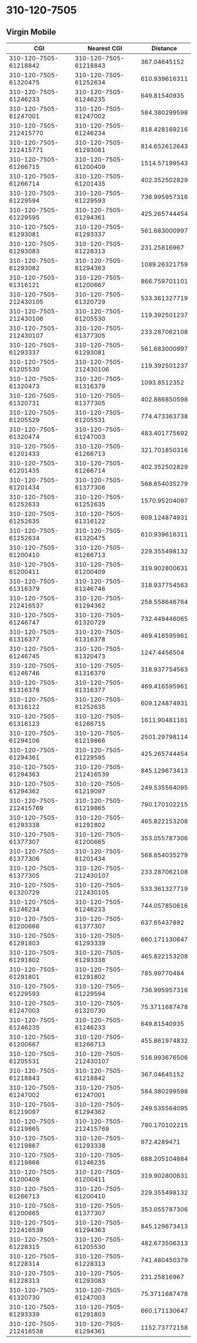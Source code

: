 # 310-120-7505
## Virgin Mobile


| CGI | Nearest CGI | Distance |
|-----|-------------|----------|
| 310-120-7505-61218842 | 310-120-7505-61218843 | 367.04645152 |
| 310-120-7505-61320475 | 310-120-7505-61252634 | 610.939616311 |
| 310-120-7505-61246233 | 310-120-7505-61246235 | 649.81540935 |
| 310-120-7505-61247001 | 310-120-7505-61247002 | 584.380299598 |
| 310-120-7505-212415770 | 310-120-7505-61246234 | 818.428169216 |
| 310-120-7505-212415771 | 310-120-7505-61293081 | 814.652612643 |
| 310-120-7505-61266715 | 310-120-7505-61200409 | 1514.57199543 |
| 310-120-7505-61266714 | 310-120-7505-61201435 | 402.352502829 |
| 310-120-7505-61229594 | 310-120-7505-61229593 | 736.995957316 |
| 310-120-7505-61229595 | 310-120-7505-61294361 | 425.265744454 |
| 310-120-7505-61293081 | 310-120-7505-61293337 | 561.683000997 |
| 310-120-7505-61293083 | 310-120-7505-61228313 | 231.25816967 |
| 310-120-7505-61293082 | 310-120-7505-61294363 | 1089.26321759 |
| 310-120-7505-61316121 | 310-120-7505-61200667 | 866.759701101 |
| 310-120-7505-212430105 | 310-120-7505-61320729 | 533.361327719 |
| 310-120-7505-212430106 | 310-120-7505-61205530 | 119.392501237 |
| 310-120-7505-212430107 | 310-120-7505-61377305 | 233.287062108 |
| 310-120-7505-61293337 | 310-120-7505-61293081 | 561.683000997 |
| 310-120-7505-61205530 | 310-120-7505-212430106 | 119.392501237 |
| 310-120-7505-61320473 | 310-120-7505-61316379 | 1093.8512352 |
| 310-120-7505-61320731 | 310-120-7505-61377305 | 402.886850598 |
| 310-120-7505-61205529 | 310-120-7505-61205531 | 774.473363738 |
| 310-120-7505-61320474 | 310-120-7505-61247003 | 483.401775692 |
| 310-120-7505-61201433 | 310-120-7505-61266713 | 321.701850316 |
| 310-120-7505-61201435 | 310-120-7505-61266714 | 402.352502829 |
| 310-120-7505-61201434 | 310-120-7505-61377306 | 568.654035279 |
| 310-120-7505-61252633 | 310-120-7505-61252635 | 1570.95204097 |
| 310-120-7505-61252635 | 310-120-7505-61316122 | 609.124874931 |
| 310-120-7505-61252634 | 310-120-7505-61320475 | 610.939616311 |
| 310-120-7505-61200410 | 310-120-7505-61266713 | 229.355498132 |
| 310-120-7505-61200411 | 310-120-7505-61200409 | 319.902800631 |
| 310-120-7505-61316379 | 310-120-7505-61246746 | 318.937754563 |
| 310-120-7505-212416537 | 310-120-7505-61294362 | 258.558646764 |
| 310-120-7505-61246747 | 310-120-7505-61320729 | 732.449446065 |
| 310-120-7505-61316377 | 310-120-7505-61316378 | 469.416595961 |
| 310-120-7505-61246745 | 310-120-7505-61320473 | 1247.4456504 |
| 310-120-7505-61246746 | 310-120-7505-61316379 | 318.937754563 |
| 310-120-7505-61316378 | 310-120-7505-61316377 | 469.416595961 |
| 310-120-7505-61316122 | 310-120-7505-61252635 | 609.124874931 |
| 310-120-7505-61316123 | 310-120-7505-61266715 | 1611.90481161 |
| 310-120-7505-61294106 | 310-120-7505-61219866 | 2501.29798114 |
| 310-120-7505-61294361 | 310-120-7505-61229595 | 425.265744454 |
| 310-120-7505-61294363 | 310-120-7505-212416539 | 845.129673413 |
| 310-120-7505-61294362 | 310-120-7505-61219097 | 249.535564095 |
| 310-120-7505-212415769 | 310-120-7505-61219865 | 790.170102215 |
| 310-120-7505-61293338 | 310-120-7505-61291802 | 465.822153208 |
| 310-120-7505-61377307 | 310-120-7505-61200665 | 353.055787306 |
| 310-120-7505-61377306 | 310-120-7505-61201434 | 568.654035279 |
| 310-120-7505-61377305 | 310-120-7505-212430107 | 233.287062108 |
| 310-120-7505-61320729 | 310-120-7505-212430105 | 533.361327719 |
| 310-120-7505-61246234 | 310-120-7505-61246233 | 744.057850616 |
| 310-120-7505-61200666 | 310-120-7505-61377307 | 637.65437892 |
| 310-120-7505-61291803 | 310-120-7505-61293339 | 660.171130647 |
| 310-120-7505-61291802 | 310-120-7505-61293338 | 465.822153208 |
| 310-120-7505-61291801 | 310-120-7505-61291802 | 785.99770484 |
| 310-120-7505-61229593 | 310-120-7505-61229594 | 736.995957316 |
| 310-120-7505-61247003 | 310-120-7505-61320730 | 75.3711687478 |
| 310-120-7505-61246235 | 310-120-7505-61246233 | 649.81540935 |
| 310-120-7505-61200667 | 310-120-7505-61266713 | 455.861974832 |
| 310-120-7505-61205531 | 310-120-7505-212430107 | 516.993676506 |
| 310-120-7505-61218843 | 310-120-7505-61218842 | 367.04645152 |
| 310-120-7505-61247002 | 310-120-7505-61247001 | 584.380299598 |
| 310-120-7505-61219097 | 310-120-7505-61294362 | 249.535564095 |
| 310-120-7505-61219865 | 310-120-7505-212415769 | 790.170102215 |
| 310-120-7505-61219867 | 310-120-7505-61293338 | 972.4289471 |
| 310-120-7505-61219866 | 310-120-7505-61246235 | 688.205104884 |
| 310-120-7505-61200409 | 310-120-7505-61200411 | 319.902800631 |
| 310-120-7505-61266713 | 310-120-7505-61200410 | 229.355498132 |
| 310-120-7505-61200665 | 310-120-7505-61377307 | 353.055787306 |
| 310-120-7505-212416539 | 310-120-7505-61294363 | 845.129673413 |
| 310-120-7505-61228315 | 310-120-7505-61205530 | 482.673506313 |
| 310-120-7505-61228314 | 310-120-7505-61228313 | 741.480450379 |
| 310-120-7505-61228313 | 310-120-7505-61293083 | 231.25816967 |
| 310-120-7505-61320730 | 310-120-7505-61247003 | 75.3711687478 |
| 310-120-7505-61293339 | 310-120-7505-61291803 | 660.171130647 |
| 310-120-7505-212416538 | 310-120-7505-61294361 | 1152.73772158 |
